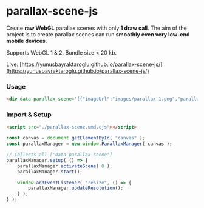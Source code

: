 # parallax-scene-js

Create **raw WebGL** parallax scenes with only **1 draw call**. The aim of the project is to create parallax scenes can run **smoothly even very low-end mobile devices**.

Supports WebGL 1 & 2. 
Bundle size < 20 kb.

Live: [https://yunusbayraktaroglu.github.io/parallax-scene-js/](https://yunusbayraktaroglu.github.io/parallax-scene-js/)

### Usage

```html
<div data-parallax-scene='[{"imageUrl":"images/parallax-1.png","parallax":{"x":0.3,"y":1},"fit":{"h":1.075}},{"imageUrl":"images/parallax-2.png","parallax":{"x":0.6,"y":1},"fit":{"h":1.05}},{"imageUrl":"images/parallax-3.png","parallax":{"x":0.6,"y":1},"fit":{"h":1.05}},{"imageUrl":"images/parallax-motor.png","parallax":{"x":1,"y":1},"fit":{"h":1.025}},{"imageUrl":"images/parallax-light.png","parallax":{"x":1,"y":1},"translate":{"x":-0.25},"fit":{"h":1.5}}]'></div>
```

### Import & Setup

```html
<script src="./parallax-scene.umd.cjs"></script>
```

```javascript
const canvas = document.getElementById( "canvas" );
const parallaxManager = new window.ParallaxManager( canvas );

// Collects all ['data-parallax-scene']
parallaxManager.setup( () => {
	parallaxManager.activateScene( 0 );
	parallaxManager.start();

	window.addEventListener( "resize", () => {
		parallaxManager.updateResolution();
	} );
} );
```
